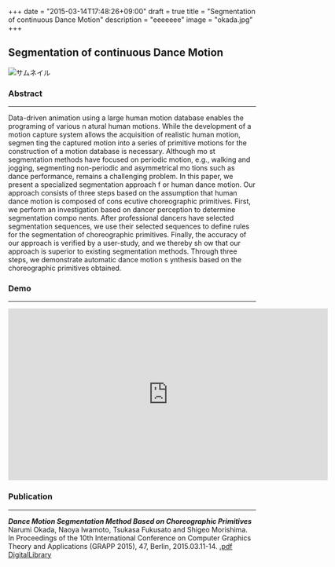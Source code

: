 +++
date = "2015-03-14T17:48:26+09:00"
draft = true
title = "Segmentation of continuous Dance Motion"
description = "eeeeeee"
image = "okada.jpg"
+++

## Segmentation of continuous Dance Motion
<div class="embedded-image-wrapper">
    <div class="embedded-image-container">
        <img src="../../img/projects/okada.jpg" alt="サムネイル" />
    </div>
</div>

### Abstract
---
Data-driven animation using a large human motion database enables the programing of various n    atural human motions. While the development of a motion capture system allows the acquisition of realistic human motion, segmen    ting the captured motion into a series of primitive motions for the construction of a motion database is necessary. Although mo    st segmentation methods have focused on periodic motion, e.g., walking and jogging, segmenting non-periodic and asymmetrical mo    tions such as dance performance, remains a challenging problem. In this paper, we present a specialized segmentation approach f    or human dance motion. Our approach consists of three steps based on the assumption that human dance motion is composed of cons    ecutive choreographic primitives. First, we perform an investigation based on dancer perception to determine segmentation compo    nents. After professional dancers have selected segmentation sequences, we use their selected sequences to define rules for the     segmentation of choreographic primitives. Finally, the accuracy of our approach is verified by a user-study, and we thereby sh    ow that our approach is superior to existing segmentation methods. Through three steps, we demonstrate automatic dance motion s    ynthesis based on the choreographic primitives obtained.


### Demo
---
<div class="embedded-image-wrapper">
    <div class="embedded-image-container">
        <iframe width="650" height="350" src="https://www.youtube.com/embed/xzWOBEhk0RA" frameborder="0" allowfullscreen></iframe>
    </div>
</div>


### Publication
---
<div class="publication">
<p>
<b><i>Dance Motion Segmentation Method Based on Choreographic Primitives</i></b><br>
Narumi Okada, Naoya Iwamoto, Tsukasa Fukusato and Shigeo Morishima.<br>
In Proceedings of the 10th International Conference on Computer Graphics Theory and Applications (GRAPP 2015), 47, Berlin, 2015.03.11-14. 
<a href=""><i class="fa fa-file-pdf-o text-primary"></i>.pdf</a><br>
<a href="ttp://www.scitepress.org/DigitalLibrary/Link.aspx?doi=10.5220/0005304303320339">DigitalLibrary</a>
</div>
